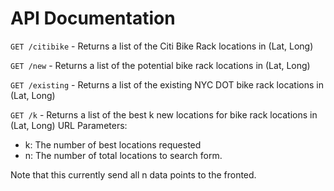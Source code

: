 # API Documentation


`GET /citibike` - Returns a list of the Citi Bike Rack locations in (Lat, Long)   

`GET /new` - Returns a list of the potential bike rack locations in (Lat, Long)      

`GET /existing` - Returns a list of the existing NYC DOT bike rack locations in (Lat, Long)   

`GET /k` - Returns a list of the best k new locations for bike rack locations in (Lat, Long)
URL Parameters:   
* k: The number of best locations requested   
* n: The number of total locations to search form.

Note that this currently send all n data points to the fronted.
